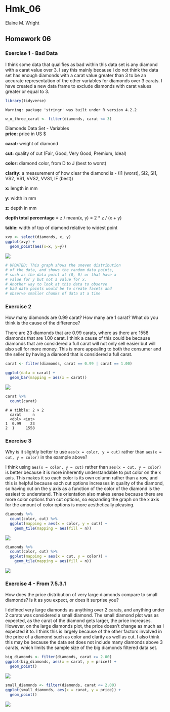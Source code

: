 Hmk_06
================
Elaine M. Wright

## Homework 06

### Exercise 1 - Bad Data

I think some data that qualifies as bad within this data set is any
diamond with a carat value over 3. I say this mainly because I do not
think the data set has enough diamonds with a carat value greater than 3
to be an accurate representation of the other variables for diamonds
over 3 carats. I have created a new data frame to exclude diamonds with
carat values greater or equal to 3.

``` r
library(tidyverse)
```

    Warning: package 'stringr' was built under R version 4.2.2

``` r
w_o_three_carat <- filter(diamonds, carat <= 3)
```

Diamonds Data Set - Variables  
**price:** price in US \$

**carat:** weight of diamond

**cut:** quality of cut (Fair, Good, Very Good, Premium, Ideal)

**color:** diamond color, from D to J (best to worst)

**clarity:** a measurement of how clear the diamond is - (I1 (worst),
SI2, SI1, VS2, VS1, VVS2, VVS1, IF (best))

**x:** length in mm

**y:** width in mm

**z:** depth in mm

**depth total percentage** = z / mean(x, y) = 2 \* z / (x + y)

**table:** width of top of diamond relative to widest point  

``` r
xvy <- select(diamonds, x, y)
ggplot(xvy) +
  geom_point(aes(x=x, y=y))
```

![](hmk_06_files/figure-gfm/unnamed-chunk-2-1.png)

``` r
# UPDATED: This graph shows the uneven distribution 
# of the data, and shows the random data points, 
# such as the data point at (0, 0) or that have a 
# value for y but not a value for x. 
# Another way to look at this data to observe 
# bad data points would be to create facets and 
# observe smaller chunks of data at a time
```

### Exercise 2

How many diamonds are 0.99 carat? How many are 1 carat? What do you
think is the cause of the difference?

There are 23 diamonds that are 0.99 carats, where as there are 1558
diamonds that are 1.00 carat. I think a cause of this could be because
diamonds that are considered a full carat will not only sell easier but
will also sell for more money. This is more appealing to both the
consumer and the seller by having a diamond that is considered a full
carat.

``` r
carat <- filter(diamonds, carat == 0.99 | carat == 1.00)

ggplot(data = carat) +
  geom_bar(mapping = aes(x = carat))
```

![](hmk_06_files/figure-gfm/unnamed-chunk-3-1.png)

``` r
carat %>% 
  count(carat)
```

    # A tibble: 2 × 2
      carat     n
      <dbl> <int>
    1  0.99    23
    2  1     1558

### Exercise 3

Why is it slightly better to use `aes(x = color, y = cut)` rather than
`aes(x = cut, y = color)` in the example above?

I think using `aes(x = color, y = cut)` rather than
`aes(x = cut, y = color)` is better because it is more inherently
understandable to put color on the x axis. This makes it so each color
is its own column rather than a row, and this is helpful because each
cut options increases in quality of the diamond, so having cut on the y
axis as a function of the color of the diamond is the easiest to
understand. This orientation also makes sense because there are more
color options than cut options, so expanding the graph on the x axis for
the amount of color options is more aesthetically pleasing.

``` r
diamonds %>% 
  count(color, cut) %>%  
  ggplot(mapping = aes(x = color, y = cut)) +
    geom_tile(mapping = aes(fill = n))
```

![](hmk_06_files/figure-gfm/unnamed-chunk-5-1.png)

``` r
diamonds %>% 
  count(color, cut) %>%  
  ggplot(mapping = aes(x = cut, y = color)) +
    geom_tile(mapping = aes(fill = n))
```

![](hmk_06_files/figure-gfm/unnamed-chunk-6-1.png)

### Exercise 4 - From 7.5.3.1

How does the price distribution of very large diamonds compare to small
diamonds? Is it as you expect, or does it surprise you?

I defined very large diamonds as anything over 2 carats, and anything
under 2 carats was considered a small diamond. The small diamond plot
was as expected, as the carat of the diamond gets larger, the price
increases. However, on the large diamonds plot, the price doesn’t change
as much as I expected it to. I think this is largely because of the
other factors involved in the price of a diamond such as color and
clarity as well as cut. I also think this may be because the data set
does not include many diamonds above 3 carats, which limits the sample
size of the big diamonds filtered data set.

``` r
big_diamonds <- filter(diamonds, carat >= 2.00)
ggplot(big_diamonds, aes(x = carat, y = price)) +
  geom_point()
```

![](hmk_06_files/figure-gfm/unnamed-chunk-7-1.png)

``` r
small_diamonds <- filter(diamonds, carat <= 2.00)
ggplot(small_diamonds, aes(x = carat, y = price)) +
  geom_point()
```

![](hmk_06_files/figure-gfm/unnamed-chunk-8-1.png)
